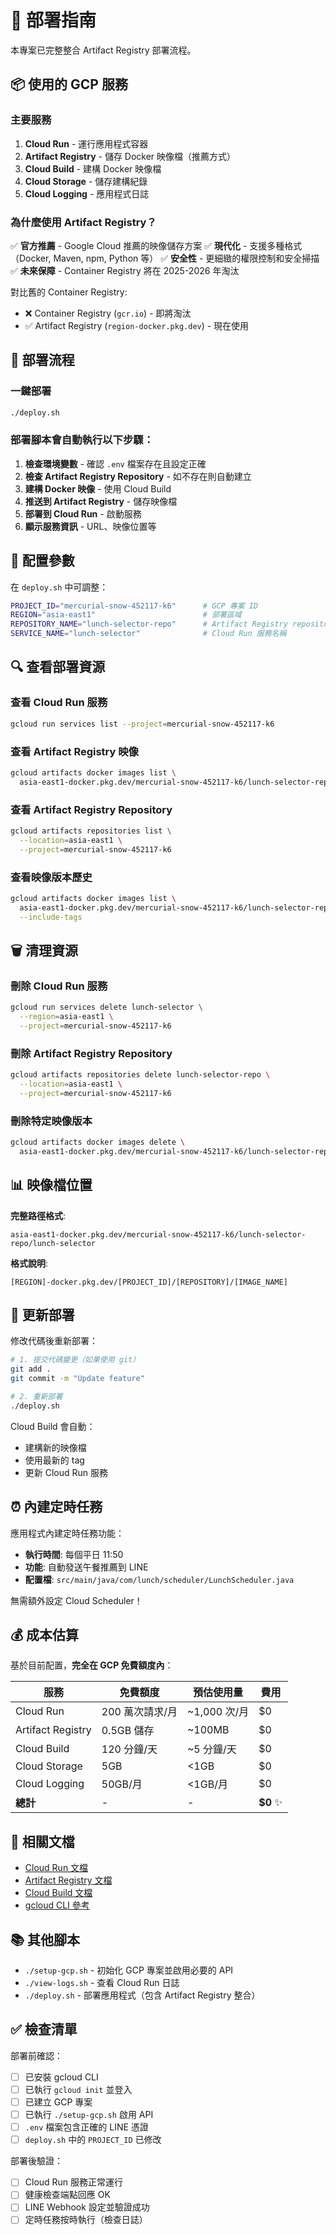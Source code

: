 # 🚀 部署指南

本專案已完整整合 Artifact Registry 部署流程。

## 📦 使用的 GCP 服務

### 主要服務
1. **Cloud Run** - 運行應用程式容器
2. **Artifact Registry** - 儲存 Docker 映像檔（推薦方式）
3. **Cloud Build** - 建構 Docker 映像檔
4. **Cloud Storage** - 儲存建構紀錄
5. **Cloud Logging** - 應用程式日誌

### 為什麼使用 Artifact Registry？

✅ **官方推薦** - Google Cloud 推薦的映像儲存方案
✅ **現代化** - 支援多種格式（Docker, Maven, npm, Python 等）
✅ **安全性** - 更細緻的權限控制和安全掃描
✅ **未來保障** - Container Registry 將在 2025-2026 年淘汰

對比舊的 Container Registry:
- ❌ Container Registry (`gcr.io`) - 即將淘汰
- ✅ Artifact Registry (`region-docker.pkg.dev`) - 現在使用

## 🔧 部署流程

### 一鍵部署

```bash
./deploy.sh
```

### 部署腳本會自動執行以下步驟：

1. **檢查環境變數** - 確認 `.env` 檔案存在且設定正確
2. **檢查 Artifact Registry Repository** - 如不存在則自動建立
3. **建構 Docker 映像** - 使用 Cloud Build
4. **推送到 Artifact Registry** - 儲存映像檔
5. **部署到 Cloud Run** - 啟動服務
6. **顯示服務資訊** - URL、映像位置等

## 📝 配置參數

在 `deploy.sh` 中可調整：

```bash
PROJECT_ID="mercurial-snow-452117-k6"      # GCP 專案 ID
REGION="asia-east1"                        # 部署區域
REPOSITORY_NAME="lunch-selector-repo"      # Artifact Registry repository 名稱
SERVICE_NAME="lunch-selector"              # Cloud Run 服務名稱
```

## 🔍 查看部署資源

### 查看 Cloud Run 服務
```bash
gcloud run services list --project=mercurial-snow-452117-k6
```

### 查看 Artifact Registry 映像
```bash
gcloud artifacts docker images list \
  asia-east1-docker.pkg.dev/mercurial-snow-452117-k6/lunch-selector-repo
```

### 查看 Artifact Registry Repository
```bash
gcloud artifacts repositories list \
  --location=asia-east1 \
  --project=mercurial-snow-452117-k6
```

### 查看映像版本歷史
```bash
gcloud artifacts docker images list \
  asia-east1-docker.pkg.dev/mercurial-snow-452117-k6/lunch-selector-repo/lunch-selector \
  --include-tags
```

## 🗑️ 清理資源

### 刪除 Cloud Run 服務
```bash
gcloud run services delete lunch-selector \
  --region=asia-east1 \
  --project=mercurial-snow-452117-k6
```

### 刪除 Artifact Registry Repository
```bash
gcloud artifacts repositories delete lunch-selector-repo \
  --location=asia-east1 \
  --project=mercurial-snow-452117-k6
```

### 刪除特定映像版本
```bash
gcloud artifacts docker images delete \
  asia-east1-docker.pkg.dev/mercurial-snow-452117-k6/lunch-selector-repo/lunch-selector:TAG
```

## 📊 映像檔位置

**完整路徑格式**:
```
asia-east1-docker.pkg.dev/mercurial-snow-452117-k6/lunch-selector-repo/lunch-selector
```

**格式說明**:
```
[REGION]-docker.pkg.dev/[PROJECT_ID]/[REPOSITORY]/[IMAGE_NAME]
```

## 🔄 更新部署

修改代碼後重新部署：

```bash
# 1. 提交代碼變更（如果使用 git）
git add .
git commit -m "Update feature"

# 2. 重新部署
./deploy.sh
```

Cloud Build 會自動：
- 建構新的映像檔
- 使用最新的 tag
- 更新 Cloud Run 服務

## ⏰ 內建定時任務

應用程式內建定時任務功能：
- **執行時間**: 每個平日 11:50
- **功能**: 自動發送午餐推薦到 LINE
- **配置檔**: `src/main/java/com/lunch/scheduler/LunchScheduler.java`

無需額外設定 Cloud Scheduler！

## 💰 成本估算

基於目前配置，**完全在 GCP 免費額度內**：

| 服務 | 免費額度 | 預估使用量 | 費用 |
|------|---------|-----------|------|
| Cloud Run | 200 萬次請求/月 | ~1,000 次/月 | $0 |
| Artifact Registry | 0.5GB 儲存 | ~100MB | $0 |
| Cloud Build | 120 分鐘/天 | ~5 分鐘/天 | $0 |
| Cloud Storage | 5GB | <1GB | $0 |
| Cloud Logging | 50GB/月 | <1GB/月 | $0 |
| **總計** | - | - | **$0** ✨ |

## 🔗 相關文檔

- [Cloud Run 文檔](https://cloud.google.com/run/docs)
- [Artifact Registry 文檔](https://cloud.google.com/artifact-registry/docs)
- [Cloud Build 文檔](https://cloud.google.com/build/docs)
- [gcloud CLI 參考](https://cloud.google.com/sdk/gcloud/reference)

## 📚 其他腳本

- `./setup-gcp.sh` - 初始化 GCP 專案並啟用必要的 API
- `./view-logs.sh` - 查看 Cloud Run 日誌
- `./deploy.sh` - 部署應用程式（包含 Artifact Registry 整合）

## ✅ 檢查清單

部署前確認：
- [ ] 已安裝 gcloud CLI
- [ ] 已執行 `gcloud init` 並登入
- [ ] 已建立 GCP 專案
- [ ] 已執行 `./setup-gcp.sh` 啟用 API
- [ ] `.env` 檔案包含正確的 LINE 憑證
- [ ] `deploy.sh` 中的 `PROJECT_ID` 已修改

部署後驗證：
- [ ] Cloud Run 服務正常運行
- [ ] 健康檢查端點回應 OK
- [ ] LINE Webhook 設定並驗證成功
- [ ] 定時任務按時執行（檢查日誌）
